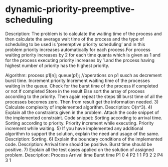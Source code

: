 # dynamic-priority-preemptive-scheduling
Description: The problem is to calculate the waiting time of the process and then calculate the average wait time of the process and the type of scheduling to be used is ‘preemptive priority scheduling’ and in this problem priority increases automatically for each process.For process waiting priority increases by 2 for each time quanta which is given as 1 and for the process executing priority increases by 1.and the process having highest number of priority has the highest priority.

Algorithm:
process p1[n];
queue(p1);
//operations on p1 suxch as decrement burst time.
Increment priority
Increment waiting time of the processes waiting in the queue.
Check for the burst time of the process if completed or not
If completed
Store in the result 
Else sort the array of process according to the priority.
Then again repeat the steps till burst time of all the processes becomes zero.
Then from result get the information needed.
3)	Calculate complexity of implemented algorithm.
Description: O(n^3).
4)	Explain all the constraints given in the problem. Attach the code snippet of the implemented constraint. 
Code snippet: 
Sorting according to arrival time.
Sorting according to priority.
Priority increment while executing.
Priority increment while waiting.
5)	If you have implemented any additional algorithm to support the solution, explain the need and usage of the same.
Description: Sorting.
6)	 Explain the boundary conditions of the implemented code. 
Description: Arrival time should be positive.
		   Burst time should be positive.
7)	 Explain all the test cases applied on the solution of assigned problem.
Description: 
Process	Arrival time	Burst time
P1		0		4
P2		1		1
P3		2		2
P4		3		1
